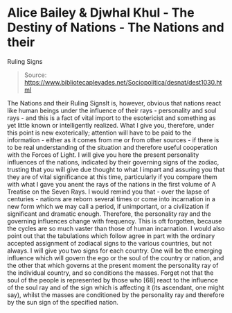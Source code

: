 # Alice Bailey & Djwhal Khul - The Destiny of Nations - The Nations and their
Ruling Signs

> Source: https://www.bibliotecapleyades.net/Sociopolitica/desnat/dest1030.html

The Nations and their Ruling SignsIt
is, however, obvious that nations react like human beings under the influence of their
rays - personality and soul rays - and this is a fact of vital import to the esotericist
and something as yet little known or intelligently realized. What I give you, therefore,
under this point is new exoterically; attention will have to be paid to the information -
either as it comes from me or from other sources - if there is to be real understanding of
the situation and therefore useful cooperation with the Forces of Light.
I will give you here the present personality influences of the nations,
indicated by their governing signs of the zodiac, trusting that you will give due thought
to what I impart and assuring you that they are of vital significance at this time,
particularly if you compare them with what I gave you anent the rays of the nations in the
first volume of A Treatise on the Seven Rays. I would remind you that - over
the lapse of centuries - nations are reborn several times or come into incarnation in a
new form which we may call a period, if unimportant, or a civilization if significant and
dramatic enough. Therefore, the personality ray and the governing influences change with
frequency. This is oft forgotten, because the cycles are so much vaster than those of
human incarnation. I would also point out that the tabulations which follow agree in part
with the ordinary accepted assignment of zodiacal signs to the various countries, but not
always. I will give you two signs for each country. One will be the emerging influence
which will govern the ego or the soul of the country or nation, and the other that which
governs at the present moment the personality ray of the individual country, and so
conditions the masses. Forget not that the soul of the people is represented by those who
[68] react to the influence of the soul ray and of the sign which is affecting it (its
ascendant, one might say), whilst the masses are conditioned by the personality ray and
therefore by the sun sign of the specified nation.

